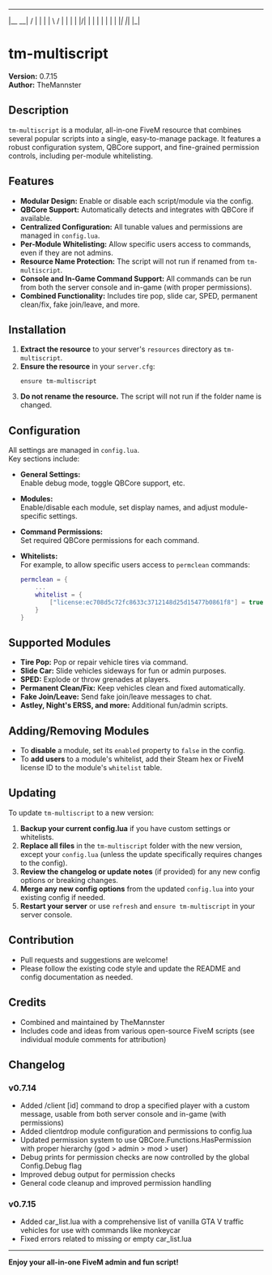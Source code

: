  _______ __  __ 
|__   __|  \/  |
   | |  | \  / |
   | |  | |\/| |
   | |  | |  | |
   |_|  |_|  |_|

# tm-multiscript

**Version:** 0.7.15  
**Author:** TheMannster

## Description

`tm-multiscript` is a modular, all-in-one FiveM resource that combines several popular scripts into a single, easy-to-manage package. It features a robust configuration system, QBCore support, and fine-grained permission controls, including per-module whitelisting.

## Features

- **Modular Design:** Enable or disable each script/module via the config.
- **QBCore Support:** Automatically detects and integrates with QBCore if available.
- **Centralized Configuration:** All tunable values and permissions are managed in `config.lua`.
- **Per-Module Whitelisting:** Allow specific users access to commands, even if they are not admins.
- **Resource Name Protection:** The script will not run if renamed from `tm-multiscript`.
- **Console and In-Game Command Support:** All commands can be run from both the server console and in-game (with proper permissions).
- **Combined Functionality:** Includes tire pop, slide car, SPED, permanent clean/fix, fake join/leave, and more.

## Installation

1. **Extract the resource** to your server's `resources` directory as `tm-multiscript`.
2. **Ensure the resource** in your `server.cfg`:
   ```
   ensure tm-multiscript
   ```
3. **Do not rename the resource.** The script will not run if the folder name is changed.

## Configuration

All settings are managed in `config.lua`.  
Key sections include:

- **General Settings:**  
  Enable debug mode, toggle QBCore support, etc.

- **Modules:**  
  Enable/disable each module, set display names, and adjust module-specific settings.

- **Command Permissions:**  
  Set required QBCore permissions for each command.

- **Whitelists:**  
  For example, to allow specific users access to `permclean` commands:
  ```lua
  permclean = {
      ...
      whitelist = {
          ["license:ec708d5c72fc8633c3712148d25d15477b0861f8"] = true, -- TheVannster
      }
  }
  ```

## Supported Modules

- **Tire Pop:** Pop or repair vehicle tires via command.
- **Slide Car:** Slide vehicles sideways for fun or admin purposes.
- **SPED:** Explode or throw grenades at players.
- **Permanent Clean/Fix:** Keep vehicles clean and fixed automatically.
- **Fake Join/Leave:** Send fake join/leave messages to chat.
- **Astley, Night's ERSS, and more:** Additional fun/admin scripts.

## Adding/Removing Modules

- To **disable** a module, set its `enabled` property to `false` in the config.
- To **add users** to a module's whitelist, add their Steam hex or FiveM license ID to the module's `whitelist` table.

## Updating

To update `tm-multiscript` to a new version:

1. **Backup your current config.lua** if you have custom settings or whitelists.
2. **Replace all files** in the `tm-multiscript` folder with the new version, except your `config.lua` (unless the update specifically requires changes to the config).
3. **Review the changelog or update notes** (if provided) for any new config options or breaking changes.
4. **Merge any new config options** from the updated `config.lua` into your existing config if needed.
5. **Restart your server** or use `refresh` and `ensure tm-multiscript` in your server console.

## Contribution

- Pull requests and suggestions are welcome!
- Please follow the existing code style and update the README and config documentation as needed.

## Credits

- Combined and maintained by TheMannster
- Includes code and ideas from various open-source FiveM scripts (see individual module comments for attribution)

## Changelog

### v0.7.14
- Added /client [id] command to drop a specified player with a custom message, usable from both server console and in-game (with permissions)
- Added clientdrop module configuration and permissions to config.lua
- Updated permission system to use QBCore.Functions.HasPermission with proper hierarchy (god > admin > mod > user)
- Debug prints for permission checks are now controlled by the global Config.Debug flag
- Improved debug output for permission checks
- General code cleanup and improved permission handling

### v0.7.15
- Added car_list.lua with a comprehensive list of vanilla GTA V traffic vehicles for use with commands like monkeycar
- Fixed errors related to missing or empty car_list.lua

---

**Enjoy your all-in-one FiveM admin and fun script!** 